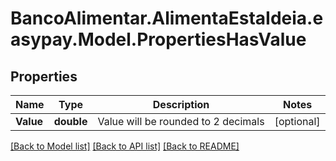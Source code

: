 # BancoAlimentar.AlimentaEstaIdeia.easypay.Model.PropertiesHasValue
## Properties

Name | Type | Description | Notes
------------ | ------------- | ------------- | -------------
**Value** | **double** | Value will be rounded to 2 decimals | [optional] 

[[Back to Model list]](../README.md#documentation-for-models) [[Back to API list]](../README.md#documentation-for-api-endpoints) [[Back to README]](../README.md)

